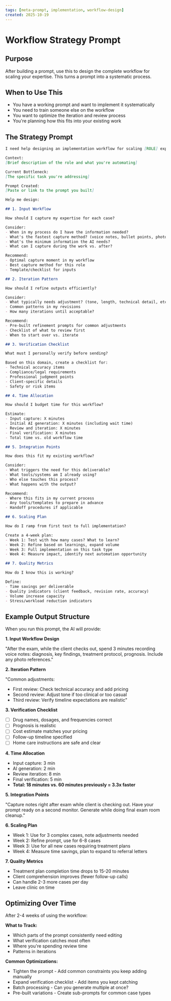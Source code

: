```yaml
---
tags: [meta-prompt, implementation, workflow-design]
created: 2025-10-19
---
```

# Workflow Strategy Prompt

## Purpose

After building a prompt, use this to design the complete workflow for scaling your expertise. This turns a prompt into a systematic process.

## When to Use This

- You have a working prompt and want to implement it systematically
- You need to train someone else on the workflow
- You want to optimize the iteration and review process
- You're planning how this fits into your existing work

## The Strategy Prompt

```markdown
I need help designing an implementation workflow for scaling [ROLE] expertise using AI.

Context:
[Brief description of the role and what you're automating]

Current Bottleneck:
[The specific task you're addressing]

Prompt Created:
[Paste or link to the prompt you built]

Help me design:

## 1. Input Workflow

How should I capture my expertise for each case?

Consider:
- When in my process do I have the information needed?
- What's the fastest capture method? (voice notes, bullet points, photos, etc.)
- What's the minimum information the AI needs?
- What can I capture during the work vs. after?

Recommend:
- Optimal capture moment in my workflow
- Best capture method for this role
- Template/checklist for inputs

## 2. Iteration Pattern

How should I refine outputs efficiently?

Consider:
- What typically needs adjustment? (tone, length, technical detail, etc.)
- Common patterns in my revisions
- How many iterations until acceptable?

Recommend:
- Pre-built refinement prompts for common adjustments
- Checklist of what to review first
- When to start over vs. iterate

## 3. Verification Checklist

What must I personally verify before sending?

Based on this domain, create a checklist for:
- Technical accuracy items
- Compliance/legal requirements
- Professional judgment points
- Client-specific details
- Safety or risk items

## 4. Time Allocation

How should I budget time for this workflow?

Estimate:
- Input capture: X minutes
- Initial AI generation: X minutes (including wait time)
- Review and iteration: X minutes
- Final verification: X minutes
- Total time vs. old workflow time

## 5. Integration Points

How does this fit my existing workflow?

Consider:
- What triggers the need for this deliverable?
- What tools/systems am I already using?
- Who else touches this process?
- What happens with the output?

Recommend:
- Where this fits in my current process
- Any tools/templates to prepare in advance
- Handoff procedures if applicable

## 6. Scaling Plan

How do I ramp from first test to full implementation?

Create a 4-week plan:
- Week 1: Test with how many cases? What to learn?
- Week 2: Refine based on learnings, expand volume
- Week 3: Full implementation on this task type
- Week 4: Measure impact, identify next automation opportunity

## 7. Quality Metrics

How do I know this is working?

Define:
- Time savings per deliverable
- Quality indicators (client feedback, revision rate, accuracy)
- Volume increase capacity
- Stress/workload reduction indicators
```


## Example Output Structure

When you run this prompt, the AI will provide:

**1. Input Workflow Design**

"After the exam, while the client checks out, spend 3 minutes recording voice notes: diagnosis, key findings, treatment protocol, prognosis. Include any photo references."

**2. Iteration Pattern**

"Common adjustments:
- First review: Check technical accuracy and add pricing
- Second review: Adjust tone if too clinical or too casual
- Third review: Verify timeline expectations are realistic"

**3. Verification Checklist**

- [ ] Drug names, dosages, and frequencies correct
- [ ] Prognosis is realistic
- [ ] Cost estimate matches your pricing
- [ ] Follow-up timeline specified
- [ ] Home care instructions are safe and clear

**4. Time Allocation**

- Input capture: 3 min
- AI generation: 2 min
- Review iteration: 8 min
- Final verification: 5 min
- **Total: 18 minutes vs. 60 minutes previously = 3.3x faster**

**5. Integration Points**

"Capture notes right after exam while client is checking out. Have your prompt ready on a second monitor. Generate while doing final exam room cleanup."

**6. Scaling Plan**

- Week 1: Use for 3 complex cases, note adjustments needed
- Week 2: Refine prompt, use for 6-8 cases
- Week 3: Use for all new cases requiring treatment plans
- Week 4: Measure time savings, plan to expand to referral letters

**7. Quality Metrics**

- Treatment plan completion time drops to 15-20 minutes
- Client comprehension improves (fewer follow-up calls)
- Can handle 2-3 more cases per day
- Leave clinic on time


## Optimizing Over Time

After 2-4 weeks of using the workflow:

**What to Track:**

- Which parts of the prompt consistently need editing
- What verification catches most often
- Where you're spending review time
- Patterns in iterations

**Common Optimizations:**

- Tighten the prompt - Add common constraints you keep adding manually
- Expand verification checklist - Add items you kept catching
- Batch processing - Can you generate multiple at once?
- Pre-built variations - Create sub-prompts for common case types
